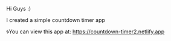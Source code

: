 Hi Guys :)

I created a simple countdown timer app 

🌀You can view this app at: https://countdown-timer2.netlify.app

